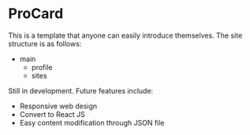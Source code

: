 # ProCard

This is a template that anyone can easily introduce themselves.
The site structure is as follows:
- main
  - profile
  - sites

Still in development. Future features include:
- Responsive web design
- Convert to React JS
- Easy content modification through JSON file